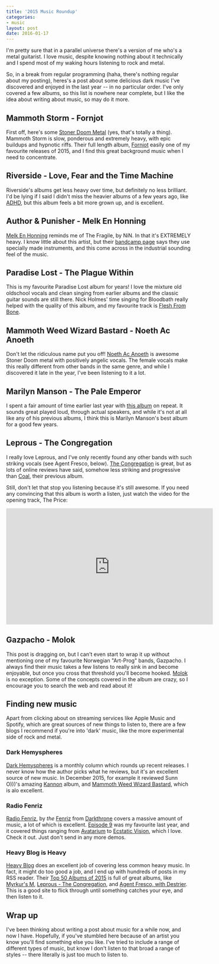 ```yaml
--- 
title: '2015 Music Roundup'
categories: 
- music
layout: post
date: 2016-01-17
---
```


I'm pretty sure that in a parallel universe there's a version of me who's a
metal guitarist. I love music, despite knowing nothing about it technically and
I spend most of my waking hours listening to rock and metal. 

So, in a break from regular programming (haha, there's nothing regular about my
posting), heres's a post about some delicious dark music I've discovered and
enjoyed in the last year -- in no particular order. I've only
covered a few albums, so this list is nowhere near complete, but I like the
idea about writing about music, so may do it more.

## Mammoth Storm - Fornjot

First off, here's some [Stoner Doom Metal](https://en.wikipedia.org/wiki/Doom_metal#Stoner_doom) (yes, that's totally a thing). 
Mammoth Storm is slow, ponderous and extremely heavy, with epic buildups and hypnotic riffs. 
Their full length album, [Fornjot](https://itun.es/gb/Co-P9) easily one of my
favourite releases of 2015, and I find this great background music when I need
to concentrate.

## Riverside - Love, Fear and the Time Machine

Riverside's albums get less heavy over time, but definitely no less brilliant. I'd be
lying if I said I didn't miss the heavier albums of a few years ago, like 
[ADHD](https://itun.es/gb/i5cv-), but this album feels a bit more grown up, and is excellent. 

## Author & Punisher - Melk En Honning 

[Melk En Honning](https://itun.es/gb/pbgk7) reminds me of The Fragile, by NiN.
In that it's EXTREMELY heavy. I know little about this artist,
but their [bandcamp page](https://authorandpunisher.bandcamp.com/) says they
use specially made instruments, and this come across in the industrial
sounding feel of the music. 

## Paradise Lost - The Plague Within

This is my favourite Paradise Lost album for years! I love the mixture old
oldschool vocals and clean singing from earlier albums and the classic guitar
sounds are still there. Nick Holmes' time singing for Bloodbath really helped
with the quality of this album, and my favourite track is 
[Flesh From Bone](https://itun.es/gb/hia--?i=1056440848).

## Mammoth Weed Wizard Bastard - Noeth Ac Anoeth

Don't let the ridiculous name put you off! [Noeth Ac Anoeth](https://itun.es/gb/Lhdb-)
is awesome Stoner Doom metal with positively angelic vocals. The female vocals
make this really different from other bands in the same genre, and while I
discovered it late in the year, I've been listening to it a lot.

## Marilyn Manson - The Pale Emperor

I spent a fair amount of time earlier last year with [this album](https://itun.es/gb/r0oU3)
on repeat. It sounds great played loud, through actual speakers, and while it's
not at all like any of his previous albums, I think this is Marilyn Manson's
best album for a good few years.

## Leprous - The Congregation 

I really love Leprous, and I've only recently found any other bands with such
striking vocals (see Agent Fresco, below). 
[The Congregation](https://itun.es/gb/ap2A-) is great, but as lots of online reviews
have said, somehow less striking and progressive than
[Coal](https://itun.es/gb/0mYu-), their previous album.

Still, don't let that stop you listening because it's still awesome. 
If you need any convincing that this album is worth a listen, just watch the
video for the opening track, The Price:

<iframe width="560" height="315" src="https://www.youtube.com/embed/0G9Qd_84YZs" frameborder="0" allowfullscreen></iframe>

## Gazpacho - Molok

This post is dragging on, but I can't even start to wrap it up without
mentioning one of my favourite Norwegian "Art-Prog" bands, Gazpacho. I always
find their music takes a few listens to really sink in and become enjoyable, 
but once you cross that threshold you'll become hooked. 
[Molok](https://itun.es/gb/keSg-) is no exception. Some of the concepts covered
in the album are crazy, so I encourage you to search the web and read about it!

## Finding new music

Apart from clicking about on streaming services like Apple Music and Spotify,
which are great sources of new things to listen to, there are a few blogs I
recommend if you're into 'dark' music, like the more experimental side of rock
and metal.

### Dark Hemyspheres

[Dark Hemyspheres](http://music.thedigitalfix.com/column/dark-hemyspheres) is a
monthly column which rounds up recent releases. I never know how the author
picks what he reviews, but it's an excellent source of new music. In December
2015, for example it reviewed Sunn O)))'s amazing [Kannon](https://itun.es/gb/8og9-) album, 
and [Mammoth Weed Wizard Bastard](https://itun.es/gb/Nhdb-), which is alo excellent.

### Radio Fenriz

[Radio Fenriz](https://soundcloud.com/heavytassen), by _the_
[Fenriz](https://en.wikipedia.org/wiki/Fenriz) from
[Darkthrone](https://en.wikipedia.org/wiki/Darkthrone) covers a massive amount
of music, a lot of which is excellent. [Episode 9](https://soundcloud.com/heavytassen/radio-fenriz-9-2015) 
was my favourite last year, and it covered things ranging from
[Avatarium](http://avatariumofficial.se/) to [Ecstatic Vision](https://ecstaticvision.bandcamp.com/), which I love. Check it out. Just
don't send in any more demos.

### Heavy Blog is Heavy

[Heavy Blog](http://www.heavyblogisheavy.com/) does an excellent job of
covering less common heavy music. In fact, it might do too good a job, and I
end up with hundreds of posts in my RSS reader. Their 
[Top 50 Albums of 2015](http://www.heavyblogisheavy.com/2015/12/21/heavy-blogs-top-50-albums-of-2015/) 
is full of great albums, like [Myrkur's M](https://itun.es/gb/elhk7), 
[Leprous - The Congregation](https://itun.es/gb/ap2A-), 
and [Agent Fresco, with Destrier](https://itun.es/gb/Ym907). This is a good
site to flick through until something catches your eye, and then listen to it.

## Wrap up

I've been thinking about writing a post about music for a while now, and now I have.
Hopefully, if you've stumbled here because of an artist you know you'll find something else
you like. I've tried to include a range of different types of music, but know I
don't listen to that broad a range of styles -- there literally is just too much to listen to.

